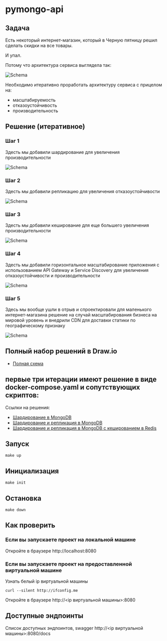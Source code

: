 # pymongo-api

## Задача
Есть некоторый интернет-магазин, который в Черную пятницу решил сделать скидки на все товары.

И упал.

Потому что архитектура сервиса выглядела так:

![Schema](./images/step0.png "shema")

Необходимо итеративно проработать архитектуру сервиса с прицелом на:
- масштабируемость
- отказоустойчивость
- производительность

## Решение (итеративное)

### Шаг 1

Здесть мы добавили шардирование для увеличения производительности

![Schema](./images/step1.png "shema")

### Шаг 2

Здесть мы добавили репликацию для увеличения отказоустойчивости

![Schema](./images/step2.png "shema")

### Шаг 3

Здесть мы добавили кеширование для еще большего увеличения производительности

![Schema](./images/step3.png "shema")

### Шаг 4

Здесть мы добавили горизонтальное масштабирование приложения с использованием 
API Gateway и Service Discovery для увеличения отказоустойчивости и производительности

![Schema](./images/step4.png "shema")

### Шаг 5

Здесь мы вообще ушли в отрыв и спроектировали для маленького интернет-магазина решение на случай
масштабирования бизнеса на мировой уровень и внедрили CDN для доставки статики по географическому признаку

![Schema](./images/step5.png "shema")

## Полный набор решений в Draw.io

- [Полная схема](./sprint2.drawio)


## первые три итерации имеют решение в виде docker-compose.yaml и сопутствующих скриптов:

Ссылки на решения:

- [Шардирование в MongoDB](./mongo-sharding/Readme.md)
- [Шардирование и репликация в MongoDB](./mongo-sharding-repl/Readme.md)
- [Шардирование и репликация в MongoDB c кешированием в Redis](./sharding-repl-cache/Readme.md)


## Запуск

```shell
make up
```
## Инициализация
```shell
make init
```
## Остановка
```shell
make down
```

## Как проверить

### Если вы запускаете проект на локальной машине

Откройте в браузере http://localhost:8080

### Если вы запускаете проект на предоставленной виртуальной машине

Узнать белый ip виртуальной машины

```shell
curl --silent http://ifconfig.me
```

Откройте в браузере http://<ip виртуальной машины>:8080

## Доступные эндпоинты

Список доступных эндпоинтов, swagger http://<ip виртуальной машины>:8080/docs